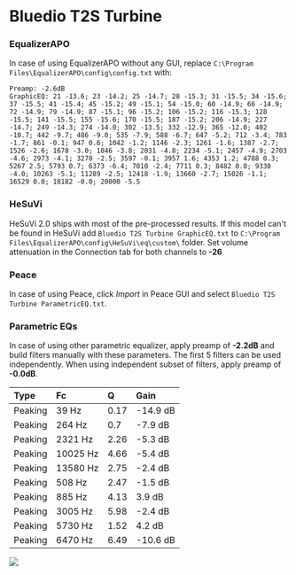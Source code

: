 # Bluedio T2S Turbine

### EqualizerAPO
In case of using EqualizerAPO without any GUI, replace `C:\Program Files\EqualizerAPO\config\config.txt`
with:
```
Preamp: -2.6dB
GraphicEQ: 21 -13.6; 23 -14.2; 25 -14.7; 28 -15.3; 31 -15.5; 34 -15.6; 37 -15.5; 41 -15.4; 45 -15.2; 49 -15.1; 54 -15.0; 60 -14.9; 66 -14.9; 72 -14.9; 79 -14.9; 87 -15.1; 96 -15.2; 106 -15.2; 116 -15.3; 128 -15.5; 141 -15.5; 155 -15.6; 170 -15.5; 187 -15.2; 206 -14.9; 227 -14.7; 249 -14.3; 274 -14.0; 302 -13.5; 332 -12.9; 365 -12.0; 402 -10.7; 442 -9.7; 486 -9.0; 535 -7.9; 588 -6.7; 647 -5.2; 712 -3.4; 783 -1.7; 861 -0.1; 947 0.6; 1042 -1.2; 1146 -2.3; 1261 -1.6; 1387 -2.7; 1526 -2.6; 1678 -3.0; 1846 -3.8; 2031 -4.8; 2234 -5.1; 2457 -4.9; 2703 -4.6; 2973 -4.1; 3270 -2.5; 3597 -0.1; 3957 1.6; 4353 1.2; 4788 0.3; 5267 2.5; 5793 0.7; 6373 -6.4; 7010 -2.4; 7711 0.3; 8482 0.0; 9330 -4.0; 10263 -5.1; 11289 -2.5; 12418 -1.9; 13660 -2.7; 15026 -1.1; 16529 0.0; 18182 -0.0; 20000 -5.5
```

### HeSuVi
HeSuVi 2.0 ships with most of the pre-processed results. If this model can't be found in HeSuVi add
`Bluedio T2S Turbine GraphicEQ.txt` to `C:\Program Files\EqualizerAPO\config\HeSuVi\eq\custom\` folder.
Set volume attenuation in the Connection tab for both channels to **-26**

### Peace
In case of using Peace, click *Import* in Peace GUI and select `Bluedio T2S Turbine ParametricEQ.txt`.

### Parametric EQs
In case of using other parametric equalizer, apply preamp of **-2.2dB** and build filters manually
with these parameters. The first 5 filters can be used independently.
When using independent subset of filters, apply preamp of **-0.0dB**.

| Type    | Fc       |    Q | Gain     |
|:--------|:---------|:-----|:---------|
| Peaking | 39 Hz    | 0.17 | -14.9 dB |
| Peaking | 264 Hz   | 0.7  | -7.9 dB  |
| Peaking | 2321 Hz  | 2.26 | -5.3 dB  |
| Peaking | 10025 Hz | 4.66 | -5.4 dB  |
| Peaking | 13580 Hz | 2.75 | -2.4 dB  |
| Peaking | 508 Hz   | 2.47 | -1.5 dB  |
| Peaking | 885 Hz   | 4.13 | 3.9 dB   |
| Peaking | 3005 Hz  | 5.98 | -2.4 dB  |
| Peaking | 5730 Hz  | 1.52 | 4.2 dB   |
| Peaking | 6470 Hz  | 6.49 | -10.6 dB |

![](https://raw.githubusercontent.com/jaakkopasanen/AutoEq/master/results/rtings/avg/Bluedio%20T2S%20Turbine/Bluedio%20T2S%20Turbine.png)